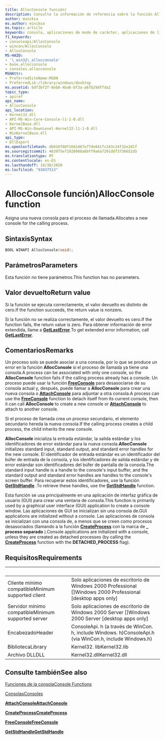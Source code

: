 ```yaml
---
title: AllocConsole función)
description: Consulte la información de referencia sobre la función AllocConsole, que asigna una nueva consola para el proceso de llamada.
author: miniksa
ms.author: miniksa
ms.topic: article
keywords: consola, aplicaciones de modo de carácter, aplicaciones de línea de comandos, aplicaciones de terminal, API de consola
f1_keywords:
- consoleapi/AllocConsole
- wincon/AllocConsole
- AllocConsole
MS-HAID:
- '\_win32\_allocconsole'
- base.allocconsole
- consoles.allocconsole
MSHAttr:
- PreferredSiteName:MSDN
- PreferredLib:/library/windows/desktop
ms.assetid: bdf3bf2f-8eb8-4ba6-bf3a-a67b29dffda2
topic_type:
- apiref
api_name:
- AllocConsole
api_location:
- Kernel32.dll
- API-MS-Win-Core-Console-l1-1-0.dll
- KernelBase.dll
- API-MS-Win-DownLevel-Kernel32-l1-1-0.dll
- MinKernelBase.dll
api_type:
- DllExport
ms.openlocfilehash: db010f60f1661d67e77de841fc243c24f32e2d1f
ms.sourcegitcommit: 463975e71920908a6bff9a6a7291ddf3736652d5
ms.translationtype: MT
ms.contentlocale: es-ES
ms.lasthandoff: 10/30/2020
ms.locfileid: "93037513"
---
```

# <a name="allocconsole-function"></a><span data-ttu-id="dbc01-104">AllocConsole función)</span><span class="sxs-lookup"><span data-stu-id="dbc01-104">AllocConsole function</span></span>

<span data-ttu-id="dbc01-105">Asigna una nueva consola para el proceso de llamada.</span><span class="sxs-lookup"><span data-stu-id="dbc01-105">Allocates a new console for the calling process.</span></span>

## <a name="syntax"></a><span data-ttu-id="dbc01-106">Sintaxis</span><span class="sxs-lookup"><span data-stu-id="dbc01-106">Syntax</span></span>

```C
BOOL WINAPI AllocConsole(void);
```

## <a name="parameters"></a><span data-ttu-id="dbc01-107">Parámetros</span><span class="sxs-lookup"><span data-stu-id="dbc01-107">Parameters</span></span>

<span data-ttu-id="dbc01-108">Esta función no tiene parámetros.</span><span class="sxs-lookup"><span data-stu-id="dbc01-108">This function has no parameters.</span></span>

## <a name="return-value"></a><span data-ttu-id="dbc01-109">Valor devuelto</span><span class="sxs-lookup"><span data-stu-id="dbc01-109">Return value</span></span>

<span data-ttu-id="dbc01-110">Si la función se ejecuta correctamente, el valor devuelto es distinto de cero.</span><span class="sxs-lookup"><span data-stu-id="dbc01-110">If the function succeeds, the return value is nonzero.</span></span>

<span data-ttu-id="dbc01-111">Si la función no se realiza correctamente, el valor devuelto es cero.</span><span class="sxs-lookup"><span data-stu-id="dbc01-111">If the function fails, the return value is zero.</span></span> <span data-ttu-id="dbc01-112">Para obtener información de error extendida, llame a [**GetLastError**](https://msdn.microsoft.com/library/windows/desktop/ms679360).</span><span class="sxs-lookup"><span data-stu-id="dbc01-112">To get extended error information, call [**GetLastError**](https://msdn.microsoft.com/library/windows/desktop/ms679360).</span></span>

## <a name="remarks"></a><span data-ttu-id="dbc01-113">Comentarios</span><span class="sxs-lookup"><span data-stu-id="dbc01-113">Remarks</span></span>

<span data-ttu-id="dbc01-114">Un proceso solo se puede asociar a una consola, por lo que se produce un error en la función **AllocConsole** si el proceso de llamada ya tiene una consola.</span><span class="sxs-lookup"><span data-stu-id="dbc01-114">A process can be associated with only one console, so the **AllocConsole** function fails if the calling process already has a console.</span></span> <span data-ttu-id="dbc01-115">Un proceso puede usar la función [**FreeConsole**](freeconsole.md) para desasociarse de su consola actual y, después, puede llamar a **AllocConsole** para crear una nueva consola o [**AttachConsole**](attachconsole.md) para adjuntar a otra consola.</span><span class="sxs-lookup"><span data-stu-id="dbc01-115">A process can use the [**FreeConsole**](freeconsole.md) function to detach itself from its current console, then it can call **AllocConsole** to create a new console or [**AttachConsole**](attachconsole.md) to attach to another console.</span></span>

<span data-ttu-id="dbc01-116">Si el proceso de llamada crea un proceso secundario, el elemento secundario hereda la nueva consola.</span><span class="sxs-lookup"><span data-stu-id="dbc01-116">If the calling process creates a child process, the child inherits the new console.</span></span>

<span data-ttu-id="dbc01-117">**AllocConsole** inicializa la entrada estándar, la salida estándar y los identificadores de error estándar para la nueva consola.</span><span class="sxs-lookup"><span data-stu-id="dbc01-117">**AllocConsole** initializes standard input, standard output, and standard error handles for the new console.</span></span> <span data-ttu-id="dbc01-118">El identificador de entrada estándar es un identificador del búfer de entrada de la consola, y los identificadores de salida estándar y de error estándar son identificadores del búfer de pantalla de la consola.</span><span class="sxs-lookup"><span data-stu-id="dbc01-118">The standard input handle is a handle to the console's input buffer, and the standard output and standard error handles are handles to the console's screen buffer.</span></span> <span data-ttu-id="dbc01-119">Para recuperar estos identificadores, use la función [**GetStdHandle**](getstdhandle.md) .</span><span class="sxs-lookup"><span data-stu-id="dbc01-119">To retrieve these handles, use the [**GetStdHandle**](getstdhandle.md) function.</span></span>

<span data-ttu-id="dbc01-120">Esta función se usa principalmente en una aplicación de interfaz gráfica de usuario (GUI) para crear una ventana de consola.</span><span class="sxs-lookup"><span data-stu-id="dbc01-120">This function is primarily used by a graphical user interface (GUI) application to create a console window.</span></span> <span data-ttu-id="dbc01-121">Las aplicaciones de GUI se inicializan sin una consola de.</span><span class="sxs-lookup"><span data-stu-id="dbc01-121">GUI applications are initialized without a console.</span></span> <span data-ttu-id="dbc01-122">Las aplicaciones de consola se inicializan con una consola de, a menos que se creen como procesos desasociados (llamando a la función [**CreateProcess**](https://msdn.microsoft.com/library/windows/desktop/ms682425) con la marca de **\_ proceso separado** ).</span><span class="sxs-lookup"><span data-stu-id="dbc01-122">Console applications are initialized with a console, unless they are created as detached processes (by calling the [**CreateProcess**](https://msdn.microsoft.com/library/windows/desktop/ms682425) function with the **DETACHED\_PROCESS** flag).</span></span>

## <a name="requirements"></a><span data-ttu-id="dbc01-123">Requisitos</span><span class="sxs-lookup"><span data-stu-id="dbc01-123">Requirements</span></span>

| &nbsp; | &nbsp; |
|-|-|
| <span data-ttu-id="dbc01-124">Cliente mínimo compatible</span><span class="sxs-lookup"><span data-stu-id="dbc01-124">Minimum supported client</span></span> | <span data-ttu-id="dbc01-125">Solo aplicaciones de escritorio de Windows 2000 Professional \[\]</span><span class="sxs-lookup"><span data-stu-id="dbc01-125">Windows 2000 Professional \[desktop apps only\]</span></span> |
| <span data-ttu-id="dbc01-126">Servidor mínimo compatible</span><span class="sxs-lookup"><span data-stu-id="dbc01-126">Minimum supported server</span></span> | <span data-ttu-id="dbc01-127">Solo aplicaciones de escritorio de Windows 2000 Server \[\]</span><span class="sxs-lookup"><span data-stu-id="dbc01-127">Windows 2000 Server \[desktop apps only\]</span></span> |
| <span data-ttu-id="dbc01-128">Encabezado</span><span class="sxs-lookup"><span data-stu-id="dbc01-128">Header</span></span> | <span data-ttu-id="dbc01-129">ConsoleApi. h (a través de WinCon. h, include Windows. h)</span><span class="sxs-lookup"><span data-stu-id="dbc01-129">ConsoleApi.h (via WinCon.h, include Windows.h)</span></span> |
| <span data-ttu-id="dbc01-130">Biblioteca</span><span class="sxs-lookup"><span data-stu-id="dbc01-130">Library</span></span> | <span data-ttu-id="dbc01-131">Kernel32. lib</span><span class="sxs-lookup"><span data-stu-id="dbc01-131">Kernel32.lib</span></span> |
| <span data-ttu-id="dbc01-132">Archivo DLL</span><span class="sxs-lookup"><span data-stu-id="dbc01-132">DLL</span></span> | <span data-ttu-id="dbc01-133">Kernel32.dll</span><span class="sxs-lookup"><span data-stu-id="dbc01-133">Kernel32.dll</span></span> |

## <a name="see-also"></a><span data-ttu-id="dbc01-134">Consulte también</span><span class="sxs-lookup"><span data-stu-id="dbc01-134">See also</span></span>

[<span data-ttu-id="dbc01-135">Funciones de la consola</span><span class="sxs-lookup"><span data-stu-id="dbc01-135">Console Functions</span></span>](console-functions.md)

[<span data-ttu-id="dbc01-136">Consolas</span><span class="sxs-lookup"><span data-stu-id="dbc01-136">Consoles</span></span>](consoles.md)

[<span data-ttu-id="dbc01-137">**AttachConsole**</span><span class="sxs-lookup"><span data-stu-id="dbc01-137">**AttachConsole**</span></span>](attachconsole.md)

[<span data-ttu-id="dbc01-138">**CreateProcess**</span><span class="sxs-lookup"><span data-stu-id="dbc01-138">**CreateProcess**</span></span>](https://msdn.microsoft.com/library/windows/desktop/ms682425)

[<span data-ttu-id="dbc01-139">**FreeConsole**</span><span class="sxs-lookup"><span data-stu-id="dbc01-139">**FreeConsole**</span></span>](freeconsole.md)

[<span data-ttu-id="dbc01-140">**GetStdHandle**</span><span class="sxs-lookup"><span data-stu-id="dbc01-140">**GetStdHandle**</span></span>](getstdhandle.md)
